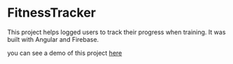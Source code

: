 # FitnessTracker

This project helps logged users to track their progress when training. It was built with Angular and Firebase.

you can see a demo of this project [here](https://ng-fitness-tracker-4f273.firebaseapp.com/)
